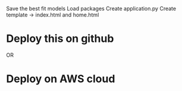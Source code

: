 Save the best fit models
Load packages
Create application.py
Create template -> index.html and home.html


# Deploy this on github
OR
# Deploy on AWS cloud

